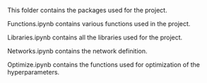 This folder contains the packages used for the project.

Functions.ipynb contains various functions used in the project.

Libraries.ipynb contains all the libraries used for the project.

Networks.ipynb contains the network definition.

Optimize.ipynb contains the functions used for optimization of the hyperparameters.
